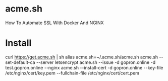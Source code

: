 # acme.sh
How To Automate SSL With Docker And NGINX
# Install
curl  https://get.acme.sh | sh
alias acme.sh=~/.acme.sh/acme.sh
acme.sh --set-default-ca  --server  letsencrypt
acme.sh --issue -d gopron.online -d test.gopron.online --nginx
acme.sh --install-cert -d gopron.online --key-file /etc/nginx/cert/key.pem --fullchain-file /etc/nginx/cert/cert.pem

